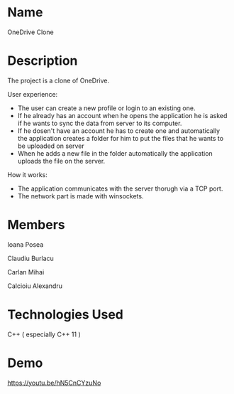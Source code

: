 # Name
OneDrive Clone
# Description
The project is a clone of OneDrive.

User experience:

 - The user can create a new profile or login to an existing one.
 - If he already has an account when he opens the application he is asked if he wants to sync the data from server to its computer.
 - If he dosen't have an account he has to create one and automatically the application creates a folder for him to put the files that he wants to be uploaded on server
 - When he adds a new file in the folder automatically the application uploads the file on the server.
   
How it works:

 - The application communicates with the server thorugh via a TCP port.
 - The network part is made with winsockets.
# Members
Ioana Posea

Claudiu Burlacu

Carlan Mihai

Calcioiu Alexandru

# Technologies Used
C++ ( especially C++ 11 )

# Demo
https://youtu.be/hN5CnCYzuNo
